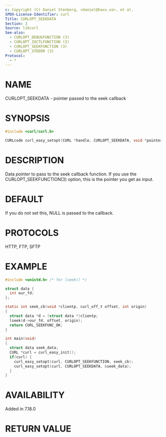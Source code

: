 ```yaml
---
c: Copyright (C) Daniel Stenberg, <daniel@haxx.se>, et al.
SPDX-License-Identifier: curl
Title: CURLOPT_SEEKDATA
Section: 3
Source: libcurl
See-also:
  - CURLOPT_DEBUGFUNCTION (3)
  - CURLOPT_IOCTLFUNCTION (3)
  - CURLOPT_SEEKFUNCTION (3)
  - CURLOPT_STDERR (3)
Protocol:
  - *
---
```


# NAME

CURLOPT_SEEKDATA - pointer passed to the seek callback

# SYNOPSIS

~~~c
#include <curl/curl.h>

CURLcode curl_easy_setopt(CURL *handle, CURLOPT_SEEKDATA, void *pointer);
~~~

# DESCRIPTION

Data *pointer* to pass to the seek callback function. If you use the
CURLOPT_SEEKFUNCTION(3) option, this is the pointer you get as input.

# DEFAULT

If you do not set this, NULL is passed to the callback.

# PROTOCOLS

HTTP, FTP, SFTP

# EXAMPLE

~~~c
#include <unistd.h> /* for lseek() */

struct data {
  int our_fd;
};

static int seek_cb(void *clientp, curl_off_t offset, int origin)
{
  struct data *d = (struct data *)clientp;
  lseek(d->our_fd, offset, origin);
  return CURL_SEEKFUNC_OK;
}

int main(void)
{
  struct data seek_data;
  CURL *curl = curl_easy_init();
  if(curl) {
    curl_easy_setopt(curl, CURLOPT_SEEKFUNCTION, seek_cb);
    curl_easy_setopt(curl, CURLOPT_SEEKDATA, &seek_data);
  }
}
~~~

# AVAILABILITY

Added in 7.18.0

# RETURN VALUE
